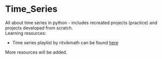 # Time_Series
All about time series in python - includes recreated projects (practice) and projects developed from scratch.  
Learning resources:
  * Time series playlist by ritvikmath can be found [here](https://youtube.com/playlist?list=PLvcbYUQ5t0UHOLnBzl46_Q6QKtFgfMGc3)  

More resources will be added.

